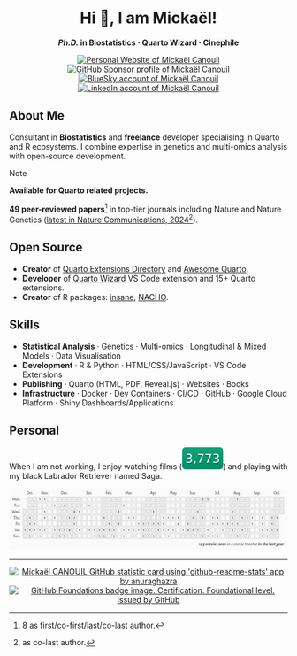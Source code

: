 <h1 align="center">Hi 👋, I am Mickaël!</h1>

<p align="center">
  <strong><i>Ph.D.</i> in Biostatistics · Quarto Wizard · Cinephile</strong>
</p>

<p align="center">
  <a href="https://mickael.canouil.fr/"><img alt="Personal Website of Mickaël Canouil" src="https://shields.io/badge/Personal-Website-333" /></a>
  <a href="https://github.com/sponsors/mcanouil"><img alt="GitHub Sponsor profile of Mickaël Canouil" src="https://shields.io/badge/GitHub-Sponsor-333?logo=githubsponsors&logoColor=white" /></a>
  <br>
  <a href="https://bsky.app/profile/mickael.canouil.fr"><img alt="BlueSky account of Mickaël Canouil" src="https://shields.io/badge/BlueSky-mickael.canouil.fr-333?logo=bluesky&logoColor=white" /></a>
  <a href="https://www.linkedin.com/in/mickaelcanouil"><img alt="LinkedIn account of Mickaël Canouil" src="https://shields.io/badge/LinkedIn-mickaelcanouil-333?logo=linkedin&logoColor=white" /></a>
</p>

## About Me

Consultant in **Biostatistics** and **freelance** developer specialising in Quarto and R ecosystems.
I combine expertise in genetics and multi-omics analysis with open-source development.

> [!NOTE]
> **Available for Quarto related projects.**

**49 peer-reviewed papers**[^1] in top-tier journals including Nature and Nature Genetics ([latest in Nature Communications, 2024](https://doi.org/10.1038/s41467-024-53687-3)[^2]).

[^1]: 8 as first/co-first/last/co-last author.
[^2]: as co-last author.

## Open Source

- **Creator** of [Quarto Extensions Directory](https://m.canouil.dev/quarto-extensions/) and [Awesome Quarto](https://github.com/mcanouil/awesome-quarto).
- **Developer** of [Quarto Wizard](https://github.com/mcanouil/quarto-wizard) VS Code extension and 15+ Quarto extensions.
- **Creator** of R packages: [insane](https://github.com/mcanouil/insane), [NACHO](https://github.com/mcanouil/NACHO).

## Skills

- **Statistical Analysis** · Genetics · Multi-omics · Longitudinal & Mixed Models · Data Visualisation
- **Development** · R & Python · HTML/CSS/JavaScript · VS Code Extensions
- **Publishing** · Quarto (HTML, PDF, Reveal.js) · Websites · Books
- **Infrastructure** · Docker · Dev Containers · CI/CD · GitHub · Google Cloud Platform · Shiny Dashboards/Applications

## Personal

When I am not working, I enjoy watching films (<a href="https://www.imdb.com/user/ur56341222/ratings"><img src="https://raw.githubusercontent.com/mcanouil/imdb-ratings/main/media/imdb.svg" /></a>) and playing with my black Labrador Retriever named Saga.

<p align="center">
  <a href="https://github.com/mcanouil/imdb-ratings" target="_blank">
    <picture>
      <source media="(prefers-color-scheme: dark)" srcset="https://raw.githubusercontent.com/mcanouil/imdb-ratings/main/media/streak-dark.svg">
      <source media="(prefers-color-scheme: light)" srcset="https://raw.githubusercontent.com/mcanouil/imdb-ratings/main/media/streak-light.svg">
      <img alt="Movies seen in a movie theatre year streak" src="https://raw.githubusercontent.com/mcanouil/imdb-ratings/main/media/streak-light.svg">
    </picture>
  </a>
</p>

---

<p align="center">
  <a href="https://github.com/mcanouil"><img alt="Mickaël CANOUIL GitHub statistic card using 'github-readme-stats' app by anuraghazra", src="https://github-readme-stats.vercel.app/api?username=mcanouil&theme=github_dark_dimmed&show_icons=true&count_private=true" /></a>
  <a href="https://examregistration.github.com/certification/GHF"><img src="https://images.credly.com/size/680x680/images/024d0122-724d-4c5a-bd83-cfe3c4b7a073/image.png" alt="GitHub Foundations badge image. Certification. Foundational level. Issued by GitHub" width="200" height="200" /></a>
</p>
